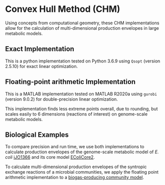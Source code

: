 # Convex Hull Method (CHM) 
Using concepts from computational geometry, these CHM implementations allow for the calculation of multi-dimensional production envelopes in large metabolic models. 

## Exact Implementation
This is a python implementation tested on Python 3.6.9 using `Qsopt` (version 2.5.10) for exact linear optimization. 

## Floating-point arithmetic Implementation
This is a MATLAB implementation tested on MATLAB R2020a using `gurobi` (version 9.0.2) for double-precision linear optimization. 

This implementation finds less extreme points overall, due to rounding, but scales easily to 6 dimensions (reactions of interest) on genome-scale metabolic models.

## Biological Examples

To compare precision and run time, we use both implementations to calculate production envelopes of the genome-scale metabolic model of *E. coli* [iJO1366](https://www.ncbi.nlm.nih.gov/pmc/articles/PMC3261703/) and its core model [EColiCore2](https://www.ncbi.nlm.nih.gov/pmc/articles/PMC5206746/). 

To calculate multi-dimensional production envelopes of the syntropic exchange reactions of a microbial communities, we apply the floating point arithmetic implementation to a [biogas-producing community model](https://biotechnologyforbiofuels.biomedcentral.com/articles/10.1186/s13068-016-0429-x).










